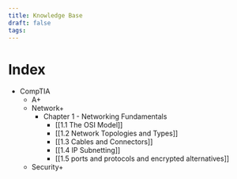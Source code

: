 ```yaml
---
title: Knowledge Base
draft: false
tags:
---
```





# Index 
- CompTIA
	- A+
	- Network+
		- Chapter 1 - Networking Fundamentals
			- [[1.1 The OSI Model]]
			- [[1.2 Network Topologies and Types]]
			- [[1.3 Cables and Connectors]]
			- [[1.4 IP Subnetting]]
			- [[1.5 ports and protocols and encrypted alternatives]]
	- Security+
